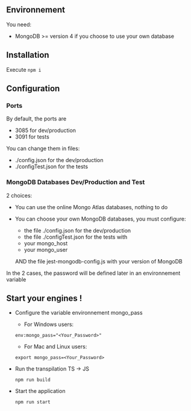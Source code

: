 ## Environnement

You need:

- MongoDB >= version 4 if you choose to use your own database

## Installation

Execute
`npm i`

## Configuration

### Ports

By default, the ports are

- 3085 for dev/production
- 3091 for tests

You can change them in files:

- ./config.json for the dev/production
- ./configTest.json for the tests

### MongoDB Databases Dev/Production and Test

2 choices:

- You can use the online Mongo Atlas databases, nothing to do
- You can choose your own MongoDB databases, you must configure:

  - the file ./config.json for the dev/production
  - the file ./configTest.json for the tests
    with
  - your mongo_host
  - your mongo_user

  AND the file jest-mongodb-config.js with your version of MongoDB

In the 2 cases, the password will be defined later in an environnement variable

## Start your engines !

- Configure the variable environnement mongo_pass

  - For Windows users:

  `env:mongo_pass="<Your_Password>"`

  - For Mac and Linux users:

  `export mongo_pass=<Your_Password>`

- Run the transpilation TS -> JS

  `npm run build`

- Start the application

  `npm run start`
